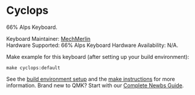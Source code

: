 # Cyclops

66% Alps Keyboard. 

Keyboard Maintainer: [MechMerlin](https://github.com/mechmerlin)  
Hardware Supported: 66% Alps Keyboard 
Hardware Availability: N/A. 

Make example for this keyboard (after setting up your build environment):

    make cyclops:default

See the [build environment setup](https://docs.qmk.fm/#/getting_started_build_tools) and the [make instructions](https://docs.qmk.fm/#/getting_started_make_guide) for more information. Brand new to QMK? Start with our [Complete Newbs Guide](https://docs.qmk.fm/#/newbs).

